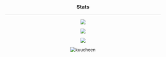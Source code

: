 ### <p align="center">Stats</p>

-----

<p align="center"> <img src="https://komarev.com/ghpvc/?username=Kuucheen"/> </p>

<p align="center"> <img src="https://github-readme-stats.vercel.app/api?username=Kuucheen&theme=dark&title_color=CD0952&border_color=CD0952"/> </p>

<p align="center"> <img src="https://github-readme-stats.vercel.app/api/top-langs/?username=Kuucheen&layout=compact&theme=dark"/> </p>

<p><p align="center"> <img src="https://github-readme-streak-stats.herokuapp.com/?user=kuucheen&hide_border=true&background=2E343E&stroke=393e48&ring=CD0952&fire=CD0952&currStreakNum=C0C6DB&sideNums=C0C6DB&currStreakLabel=CD0952&sideLabels=C0C6DB&dates=586069" alt="kuucheen" /></p>
